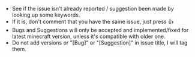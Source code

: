+ See if the issue isn't already reported / suggestion been made by looking up some keywords.
+ If it is, don't comment that you have the same issue, just press :+1:
+ Bugs and Suggestions will only be accepted and implemented/fixed for latest minecraft version, unless it's compatible with older one.
+ Do not add versions or "[Bug]" or "[Suggestion]" in issue title, I will tag them.